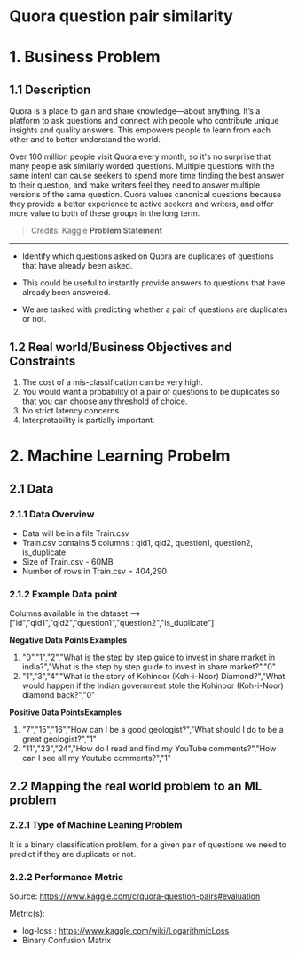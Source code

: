 # Quora question pair similarity
# 1. Business Problem 
## 1.1 Description 
Quora is a place to gain and share knowledge—about anything. It’s a platform to ask questions and connect with people who contribute unique insights and quality answers. This empowers people to learn from each other and to better understand the world.

Over 100 million people visit Quora every month, so it's no surprise that many people ask similarly worded questions. Multiple questions with the same intent can cause seekers to spend more time finding the best answer to their question, and make writers feel they need to answer multiple versions of the same question. Quora values canonical questions because they provide a better experience to active seekers and writers, and offer more value to both of these groups in the long term. 

> Credits: Kaggle 
 **Problem Statement**

---



-  Identify which questions asked on Quora are duplicates of questions that have already been asked.
    
-   This could be useful to instantly provide answers to questions that have already been answered.
    
-   We are tasked with predicting whether a pair of questions are duplicates or not.

## 1.2 Real world/Business Objectives and Constraints 
1.   The cost of a mis-classification can be very high.
2.   You would want a probability of a pair of questions to be duplicates so that you can choose any threshold of choice.
3.   No strict latency concerns.
4.   Interpretability is partially important.

# 2. Machine Learning Probelm 
## 2.1 Data
### 2.1.1 Data Overview 
- Data will be in a file Train.csv
- Train.csv contains 5 columns : qid1, qid2, question1, question2, is_duplicate
- Size of Train.csv - 60MB
- Number of rows in Train.csv = 404,290
### 2.1.2 Example Data point 
Columns available in the dataset --> ["id","qid1","qid2","question1","question2","is_duplicate"]

**Negative Data Points Examples**
1.   "0","1","2","What is the step by step guide to invest in share market in india?","What is the step by step guide to invest in share market?","0"
2.   "1","3","4","What is the story of Kohinoor (Koh-i-Noor) Diamond?","What would happen if the Indian government stole the Kohinoor (Koh-i-Noor) diamond back?","0"

**Positive Data PointsExamples**
1.   "7","15","16","How can I be a good geologist?","What should I do to be a great geologist?","1"
2.   "11","23","24","How do I read and find my YouTube comments?","How can I see all my Youtube comments?","1" 
## 2.2 Mapping the real world problem to an ML problem 
### 2.2.1 Type of Machine Leaning Problem 
It is a binary classification problem, for a given pair of questions we need to predict if they are duplicate or not. 
### 2.2.2 Performance Metric 
Source: https://www.kaggle.com/c/quora-question-pairs#evaluation

Metric(s):

  - log-loss : https://www.kaggle.com/wiki/LogarithmicLoss
  - Binary Confusion Matrix

